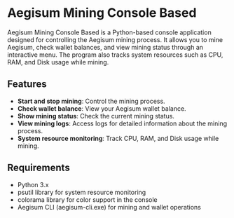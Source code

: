 # Aegisum Mining Console Based

Aegisum Mining Console Based is a Python-based console application designed for controlling the Aegisum mining process. It allows you to mine Aegisum, check wallet balances, and view mining status through an interactive menu. The program also tracks system resources such as CPU, RAM, and Disk usage while mining.

## Features

- **Start and stop mining**: Control the mining process.
- **Check wallet balance**: View your Aegisum wallet balance.
- **Show mining status**: Check the current mining status.
- **View mining logs**: Access logs for detailed information about the mining process.
- **System resource monitoring**: Track CPU, RAM, and Disk usage while mining.

## Requirements

- Python 3.x
- psutil library for system resource monitoring
- colorama library for color support in the console
- Aegisum CLI (aegisum-cli.exe) for mining and wallet operations
